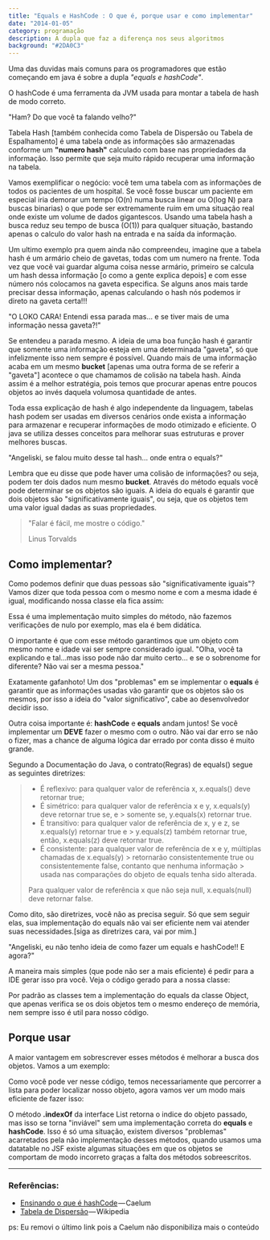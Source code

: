 ```yaml
---
title: "Equals e HashCode : O que é, porque usar e como implementar"
date: "2014-01-05"
category: programação
description: A dupla que faz a diferença nos seus algoritmos
background: "#2DA0C3"
---
```

Uma das duvidas mais comuns para os programadores que estão começando em java é sobre a dupla *"equals e hashCode"*.

O hashCode é uma ferramenta da JVM usada para montar a tabela de hash de modo correto.

"Ham? Do que você ta falando velho?"

Tabela Hash [também conhecida como Tabela de Dispersão ou Tabela de Espalhamento] é uma tabela onde as informações são armazenadas conforme um **"numero hash"** calculado com base nas propriedades da informação. Isso permite que seja muito rápido recuperar uma informação na tabela.

Vamos exemplificar o negócio: você tem uma tabela com as informações de todos os pacientes de um hospital. Se você fosse buscar um paciente em especial iria demorar um tempo (O(n) numa busca linear ou O(log N) para buscas binarias) o que pode ser extremamente ruim em uma situação real onde existe um volume de dados gigantescos. Usando uma tabela hash a busca reduz seu tempo de busca (O(1)) para qualquer situação, bastando apenas o calculo do valor hash na entrada e na saída da informação.

Um ultimo exemplo pra quem ainda não compreendeu, imagine que a tabela hash é um armário cheio de gavetas, todas com um numero na frente. Toda vez que você vai guardar alguma coisa nesse armário, primeiro se calcula um hash dessa informação [o como a gente explica depois] e com esse número nós colocamos na gaveta especifica. Se alguns anos mais tarde precisar dessa informação, apenas calculando o hash nós podemos ir direto na gaveta certa!!!

"O LOKO CARA! Entendi essa parada mas… e se tiver mais de uma informação nessa gaveta?!"

Se entendeu a parada mesmo. A ideia de uma boa função hash é garantir que somente uma informação esteja em uma determinada "gaveta", só que infelizmente isso nem sempre é possível. Quando mais de uma informação acaba em um mesmo **bucket** [apenas uma outra forma de se referir a "gaveta"] acontece o que chamamos de colisão na tabela hash. Ainda assim é a melhor estratégia, pois temos que procurar apenas entre poucos objetos ao invés daquela volumosa quantidade de antes.

Toda essa explicação de hash é algo independente da linguagem, tabelas hash podem ser usadas em diversos cenários onde exista a informação para armazenar e recuperar informações de modo otimizado e eficiente. O java se utiliza desses conceitos para melhorar suas estruturas e prover melhores buscas.

"Angeliski, se falou muito desse tal hash… onde entra o equals?"

Lembra que eu disse que pode haver uma colisão de informações? ou seja, podem ter dois dados num mesmo **bucket**. Através do método equals você pode determinar se os objetos são iguais. A ideia do equals é garantir que dois objetos são "significativamente iguais", ou seja, que os objetos tem uma valor igual dadas as suas propriedades.

> "Falar é fácil, me mostre o código."
> 
> Linus Torvalds

## Como implementar?
<GithubGist gistId="548d5aa2a4fc12f18b77c909417af8fa" />

Como podemos definir que duas pessoas são "significativamente iguais"? Vamos dizer que toda pessoa com o mesmo nome e com a mesma idade é igual, modificando nossa classe ela fica assim:

<GithubGist gistId="773603a77ff8426bd8bb4ff87a2255a8" />

Essa é uma implementação muito simples do método, não fazemos verificações de nulo por exemplo, mas ela é bem didática.

O importante é que com esse método garantimos que um objeto com mesmo nome e idade vai ser sempre considerado igual. "Olha, você ta explicando e tal…mas isso pode não dar muito certo… e se o sobrenome for diferente? Não vai ser a mesma pessoa."

Exatamente gafanhoto! Um dos "problemas" em se implementar o **equals** é garantir que as informações usadas vão garantir que os objetos são os mesmos, por isso a ideia do "valor significativo", cabe ao desenvolvedor decidir isso.

Outra coisa importante é: **hashCode** e **equals** andam juntos! Se você implementar um **DEVE** fazer o mesmo com o outro. Não vai dar erro se não o fizer, mas a chance de alguma lógica dar errado por conta disso é muito grande.


<ImagePoster caption="Mais uma coisa!" src="/assets/img/mais-uma-coisa.jpeg"></ImagePoster>


Segundo a Documentação do Java, o contrato(Regras) de equals() segue as seguintes diretrizes:

> - É reflexivo: para qualquer valor de referência x, x.equals() deve retornar true;
> - É simétrico: para qualquer valor de referência x e y, x.equals(y) deve retornar true se, e > somente se, y.equals(x) retornar true.
> - É transitivo: para qualquer valor de referência de x, y e z, se x.equals(y) retornar true e > y.equals(z) também retornar true, então, x.equals(z) deve retornar true.
> - É consistente: para qualquer valor de referência de x e y, múltiplas chamadas de x.equals(y) > retornarão consistentemente true ou consistentemente false, contanto que nenhuma informação   > usada nas comparações do objeto de equals tenha sido alterada.
> 
> Para qualquer valor de referência x que não seja null, x.equals(null) deve retornar false.

Como dito, são diretrizes, você não as precisa seguir. Só que sem seguir elas, sua implementação do equals não vai ser eficiente nem vai atender suas necessidades.[siga as diretrizes cara, vai por mim.]

"Angeliski, eu não tenho ideia de como fazer um equals e hashCode!! E agora?"

A maneira mais simples (que pode não ser a mais eficiente) é pedir para a IDE gerar isso pra você. Veja o código gerado para a nossa classe:

<GithubGist gistId="358fbe8004e1c49b48761a6cde6e252e" />

Por padrão as classes tem a implementação do equals da classe Object, que apenas verifica se os dois objetos tem o mesmo endereço de memória, nem sempre isso é util para nosso código.

## Porque usar
A maior vantagem em sobrescrever esses métodos é melhorar a busca dos objetos. Vamos a um exemplo:

<GithubGist gistId="3e1fd2985b44429785ffb884d8421254" />

Como você pode ver nesse código, temos necessariamente que percorrer a lista para poder localizar nosso objeto, agora vamos ver um modo mais eficiente de fazer isso:

<GithubGist gistId="f3607074bc3681a33ea729259a666bc3" />

O método **.indexOf** da interface List retorna o indice do objeto passado, mas isso se torna "inviável" sem uma implementação correta do **equals** e **hashCode**.
Isso é só uma situação, existem diversos "problemas" acarretados pela não implementação desses métodos, quando usamos uma datatable no JSF existe algumas situações em que os objetos se comportam de modo incorreto graças a falta dos métodos sobreescritos.

<Signature></Signature>
<hr></hr>

### Referências:
- [Ensinando o que é hashCode](http://migre.me/hiDcu) — Caelum
- [Tabela de Dispersão](http://migre.me/hiDdS) — Wikipedia

ps: Eu removi o último link pois a Caelum não disponibiliza mais o conteúdo